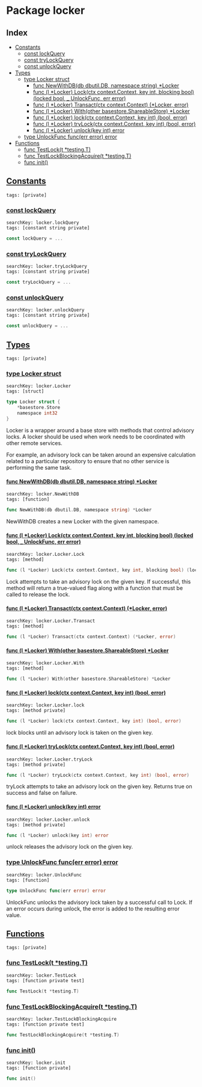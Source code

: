 # Package locker

## Index

* [Constants](#const)
    * [const lockQuery](#lockQuery)
    * [const tryLockQuery](#tryLockQuery)
    * [const unlockQuery](#unlockQuery)
* [Types](#type)
    * [type Locker struct](#Locker)
        * [func NewWithDB(db dbutil.DB, namespace string) *Locker](#NewWithDB)
        * [func (l *Locker) Lock(ctx context.Context, key int, blocking bool) (locked bool, _ UnlockFunc, err error)](#Locker.Lock)
        * [func (l *Locker) Transact(ctx context.Context) (*Locker, error)](#Locker.Transact)
        * [func (l *Locker) With(other basestore.ShareableStore) *Locker](#Locker.With)
        * [func (l *Locker) lock(ctx context.Context, key int) (bool, error)](#Locker.lock)
        * [func (l *Locker) tryLock(ctx context.Context, key int) (bool, error)](#Locker.tryLock)
        * [func (l *Locker) unlock(key int) error](#Locker.unlock)
    * [type UnlockFunc func(err error) error](#UnlockFunc)
* [Functions](#func)
    * [func TestLock(t *testing.T)](#TestLock)
    * [func TestLockBlockingAcquire(t *testing.T)](#TestLockBlockingAcquire)
    * [func init()](#init.locker_test.go)


## <a id="const" href="#const">Constants</a>

```
tags: [private]
```

### <a id="lockQuery" href="#lockQuery">const lockQuery</a>

```
searchKey: locker.lockQuery
tags: [constant string private]
```

```Go
const lockQuery = ...
```

### <a id="tryLockQuery" href="#tryLockQuery">const tryLockQuery</a>

```
searchKey: locker.tryLockQuery
tags: [constant string private]
```

```Go
const tryLockQuery = ...
```

### <a id="unlockQuery" href="#unlockQuery">const unlockQuery</a>

```
searchKey: locker.unlockQuery
tags: [constant string private]
```

```Go
const unlockQuery = ...
```

## <a id="type" href="#type">Types</a>

```
tags: [private]
```

### <a id="Locker" href="#Locker">type Locker struct</a>

```
searchKey: locker.Locker
tags: [struct]
```

```Go
type Locker struct {
	*basestore.Store
	namespace int32
}
```

Locker is a wrapper around a base store with methods that control advisory locks. A locker should be used when work needs to be coordinated with other remote services. 

For example, an advisory lock can be taken around an expensive calculation related to a particular repository to ensure that no other service is performing the same task. 

#### <a id="NewWithDB" href="#NewWithDB">func NewWithDB(db dbutil.DB, namespace string) *Locker</a>

```
searchKey: locker.NewWithDB
tags: [function]
```

```Go
func NewWithDB(db dbutil.DB, namespace string) *Locker
```

NewWithDB creates a new Locker with the given namespace. 

#### <a id="Locker.Lock" href="#Locker.Lock">func (l *Locker) Lock(ctx context.Context, key int, blocking bool) (locked bool, _ UnlockFunc, err error)</a>

```
searchKey: locker.Locker.Lock
tags: [method]
```

```Go
func (l *Locker) Lock(ctx context.Context, key int, blocking bool) (locked bool, _ UnlockFunc, err error)
```

Lock attempts to take an advisory lock on the given key. If successful, this method will return a true-valued flag along with a function that must be called to release the lock. 

#### <a id="Locker.Transact" href="#Locker.Transact">func (l *Locker) Transact(ctx context.Context) (*Locker, error)</a>

```
searchKey: locker.Locker.Transact
tags: [method]
```

```Go
func (l *Locker) Transact(ctx context.Context) (*Locker, error)
```

#### <a id="Locker.With" href="#Locker.With">func (l *Locker) With(other basestore.ShareableStore) *Locker</a>

```
searchKey: locker.Locker.With
tags: [method]
```

```Go
func (l *Locker) With(other basestore.ShareableStore) *Locker
```

#### <a id="Locker.lock" href="#Locker.lock">func (l *Locker) lock(ctx context.Context, key int) (bool, error)</a>

```
searchKey: locker.Locker.lock
tags: [method private]
```

```Go
func (l *Locker) lock(ctx context.Context, key int) (bool, error)
```

lock blocks until an advisory lock is taken on the given key. 

#### <a id="Locker.tryLock" href="#Locker.tryLock">func (l *Locker) tryLock(ctx context.Context, key int) (bool, error)</a>

```
searchKey: locker.Locker.tryLock
tags: [method private]
```

```Go
func (l *Locker) tryLock(ctx context.Context, key int) (bool, error)
```

tryLock attempts to take an advisory lock on the given key. Returns true on success and false on failure. 

#### <a id="Locker.unlock" href="#Locker.unlock">func (l *Locker) unlock(key int) error</a>

```
searchKey: locker.Locker.unlock
tags: [method private]
```

```Go
func (l *Locker) unlock(key int) error
```

unlock releases the advisory lock on the given key. 

### <a id="UnlockFunc" href="#UnlockFunc">type UnlockFunc func(err error) error</a>

```
searchKey: locker.UnlockFunc
tags: [function]
```

```Go
type UnlockFunc func(err error) error
```

UnlockFunc unlocks the advisory lock taken by a successful call to Lock. If an error occurs during unlock, the error is added to the resulting error value. 

## <a id="func" href="#func">Functions</a>

```
tags: [private]
```

### <a id="TestLock" href="#TestLock">func TestLock(t *testing.T)</a>

```
searchKey: locker.TestLock
tags: [function private test]
```

```Go
func TestLock(t *testing.T)
```

### <a id="TestLockBlockingAcquire" href="#TestLockBlockingAcquire">func TestLockBlockingAcquire(t *testing.T)</a>

```
searchKey: locker.TestLockBlockingAcquire
tags: [function private test]
```

```Go
func TestLockBlockingAcquire(t *testing.T)
```

### <a id="init.locker_test.go" href="#init.locker_test.go">func init()</a>

```
searchKey: locker.init
tags: [function private]
```

```Go
func init()
```

